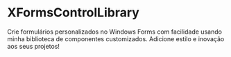 # XFormsControlLibrary
Crie formulários personalizados no Windows Forms com facilidade usando minha biblioteca de componentes customizados. Adicione estilo e inovação aos seus projetos!
